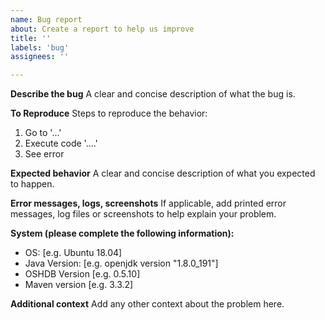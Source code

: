 ```yaml
---
name: Bug report
about: Create a report to help us improve
title: ''
labels: 'bug'
assignees: ''

---
```


**Describe the bug**
A clear and concise description of what the bug is.

**To Reproduce**
Steps to reproduce the behavior:
1. Go to '...'
2. Execute code '....'
3. See error

**Expected behavior**
A clear and concise description of what you expected to happen.

**Error messages, logs, screenshots**
If applicable, add printed error messages, log files or screenshots to help explain your problem.

**System (please complete the following information):**
 - OS: [e.g. Ubuntu 18.04]
 - Java Version: [e.g. openjdk version "1.8.0_191"]
 - OSHDB Version [e.g. 0.5.10]
 - Maven version [e.g. 3.3.2]

**Additional context**
Add any other context about the problem here.
